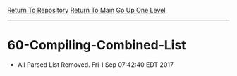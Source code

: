 [Return To Repository](https://github.com/deathbybandaid/piholeparser/blob/master/)
[Return To Main](https://github.com/deathbybandaid/piholeparser/blob/master/RecentRunLogs/README.md)
[Go Up One Level](https://github.com/deathbybandaid/piholeparser/blob/master/RecentRunLogs/listgenscripts/60-Writing-Additional-Lists.md)
____________________________________
# 60-Compiling-Combined-List
* All Parsed List Removed. Fri 1 Sep 07:42:40 EDT 2017
